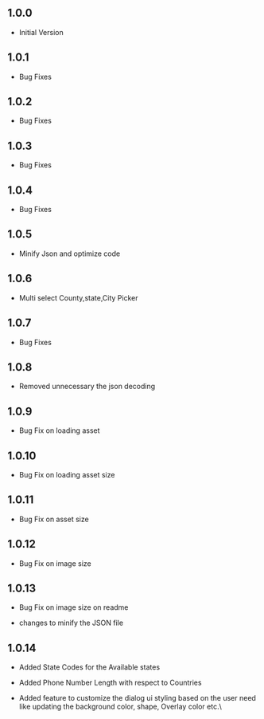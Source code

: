 ## 1.0.0

* Initial Version
## 1.0.1

* Bug Fixes

## 1.0.2

* Bug Fixes

## 1.0.3
* Bug Fixes

## 1.0.4

* Bug Fixes

## 1.0.5

* Minify Json and optimize code
## 1.0.6

* Multi select County,state,City Picker
## 1.0.7

* Bug Fixes
## 1.0.8

* Removed unnecessary the json decoding
## 1.0.9

* Bug Fix on loading asset
## 1.0.10

* Bug Fix on loading asset size
## 1.0.11

* Bug Fix on asset size

## 1.0.12

* Bug Fix on image size
## 1.0.13

* Bug Fix on image size on readme

* changes to minify the JSON file

## 1.0.14

* Added State Codes for the Available states

* Added Phone Number Length with respect to Countries

* Added feature to customize the dialog ui styling based on the user need like updating the background color, shape, Overlay color etc.\
